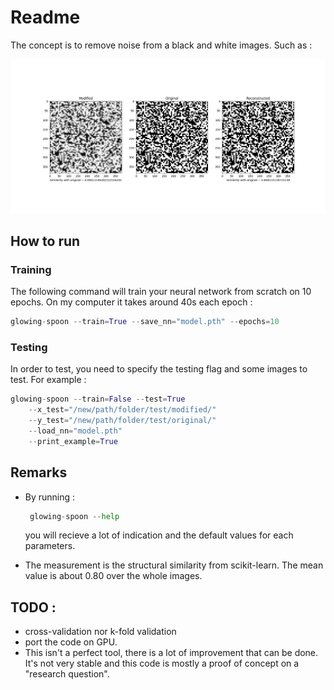 # Readme

The concept is to remove noise from a black and white images. Such as :

![example of results](doc/example.png)

## How to run

### Training

The following command will train your neural network from scratch on 10 epochs. On my computer it takes around 40s each epoch :
```python
glowing-spoon --train=True --save_nn="model.pth" --epochs=10
```

### Testing

In order to test, you need to specify the testing flag and some images to test. For example :
```python
glowing-spoon --train=False --test=True
    --x_test="/new/path/folder/test/modified/"
    --y_test="/new/path/folder/test/original/"
    --load_nn="model.pth"
    --print_example=True
```

## Remarks

 * By running : 
   ```python
    glowing-spoon --help
    ```
    you will recieve a lot of indication and the default values for each parameters.

 * The measurement is the structural similarity from scikit-learn. The mean value is about 0.80 over the whole images.

## TODO :

 * cross-validation nor k-fold validation
 * port the code on GPU.
 * This isn't a perfect tool, there is a lot of improvement that can be done. It's not very stable and this code is mostly a proof of concept on a "research question".